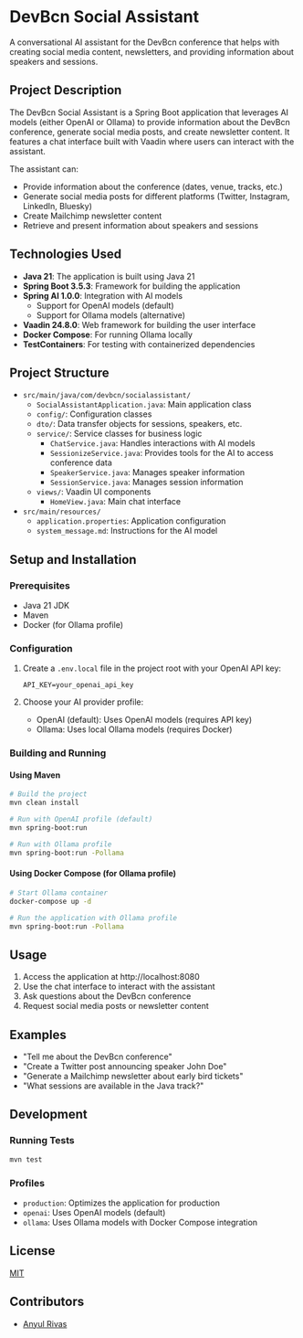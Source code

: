# DevBcn Social Assistant

A conversational AI assistant for the DevBcn conference that helps with creating
social media content, newsletters, and providing information about speakers and
sessions.

## Project Description

The DevBcn Social Assistant is a Spring Boot application that leverages AI
models (either OpenAI or Ollama) to provide information about the DevBcn
conference, generate social media posts, and create newsletter content. It
features a chat interface built with Vaadin where users can interact with the
assistant.

The assistant can:

- Provide information about the conference (dates, venue, tracks, etc.)
- Generate social media posts for different platforms (Twitter, Instagram,
  LinkedIn, Bluesky)
- Create Mailchimp newsletter content
- Retrieve and present information about speakers and sessions

## Technologies Used

- **Java 21**: The application is built using Java 21
- **Spring Boot 3.5.3**: Framework for building the application
- **Spring AI 1.0.0**: Integration with AI models
    - Support for OpenAI models (default)
    - Support for Ollama models (alternative)
- **Vaadin 24.8.0**: Web framework for building the user interface
- **Docker Compose**: For running Ollama locally
- **TestContainers**: For testing with containerized dependencies

## Project Structure

- `src/main/java/com/devbcn/socialassistant/`
    - `SocialAssistantApplication.java`: Main application class
    - `config/`: Configuration classes
    - `dto/`: Data transfer objects for sessions, speakers, etc.
    - `service/`: Service classes for business logic
        - `ChatService.java`: Handles interactions with AI models
        - `SessionizeService.java`: Provides tools for the AI to access
          conference data
        - `SpeakerService.java`: Manages speaker information
        - `SessionService.java`: Manages session information
    - `views/`: Vaadin UI components
        - `HomeView.java`: Main chat interface
- `src/main/resources/`
    - `application.properties`: Application configuration
    - `system_message.md`: Instructions for the AI model

## Setup and Installation

### Prerequisites

- Java 21 JDK
- Maven
- Docker (for Ollama profile)

### Configuration

1. Create a `.env.local` file in the project root with your OpenAI API key:
   ```
   API_KEY=your_openai_api_key
   ```

2. Choose your AI provider profile:
    - OpenAI (default): Uses OpenAI models (requires API key)
    - Ollama: Uses local Ollama models (requires Docker)

### Building and Running

#### Using Maven

```bash
# Build the project
mvn clean install

# Run with OpenAI profile (default)
mvn spring-boot:run

# Run with Ollama profile
mvn spring-boot:run -Pollama
```

#### Using Docker Compose (for Ollama profile)

```bash
# Start Ollama container
docker-compose up -d

# Run the application with Ollama profile
mvn spring-boot:run -Pollama
```

## Usage

1. Access the application at http://localhost:8080
2. Use the chat interface to interact with the assistant
3. Ask questions about the DevBcn conference
4. Request social media posts or newsletter content

## Examples

- "Tell me about the DevBcn conference"
- "Create a Twitter post announcing speaker John Doe"
- "Generate a Mailchimp newsletter about early bird tickets"
- "What sessions are available in the Java track?"

## Development

### Running Tests

```bash
mvn test
```

### Profiles

- `production`: Optimizes the application for production
- `openai`: Uses OpenAI models (default)
- `ollama`: Uses Ollama models with Docker Compose integration

## License

[MIT](LICENSE.md)

## Contributors

* [Anyul Rivas](https://www.github.com/anyulled)
